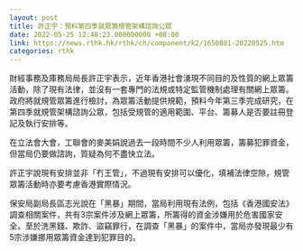 ```yaml
---
layout: post
title: 許正宇：預料第四季就眾籌規管架構諮詢公眾
date: 2022-05-25 12:40:23.000000000 +08:00
link: https://news.rthk.hk/rthk/ch/component/k2/1650081-20220525.htm
categories: rthk
---
```


財經事務及庫務局局長許正宇表示，近年香港社會湧現不同目的及性質的網上眾籌活動，除了現有法律，並沒有一套專門的法規或特定監管機制處理有關網上眾籌。政府將就規管眾籌進行檢討，為眾籌活動提供規範，預料今年第三季完成研究，在第四季就規管架構諮詢公眾，包括受規管的適用範圍、平台、籌募人是否要註冊登記及執行安排等。

在立法會大會，工聯會的麥美娟說過去一段時間不少人利用眾籌，籌募犯罪資金，但當局仍要做諮詢，質疑為何不盡快立法。

許正宇說現有安排並非「冇王管」，不過現有安排可以優化，填補法律空隙，規管眾籌活動時亦要考慮香港實際情況。

保安局副局長區志光說在「黑暴」期間，當局利用現有法例，包括《香港國安法》調查相關案件，共有3宗案件涉及網上眾籌，所籌得的資金涉嫌用於危害國家安全。至於洗黑錢、欺詐、盜竊罪行，在調查「黑暴」的案件中，當局亦發現最少有5宗涉嫌挪用眾籌資金達到犯罪目的。
